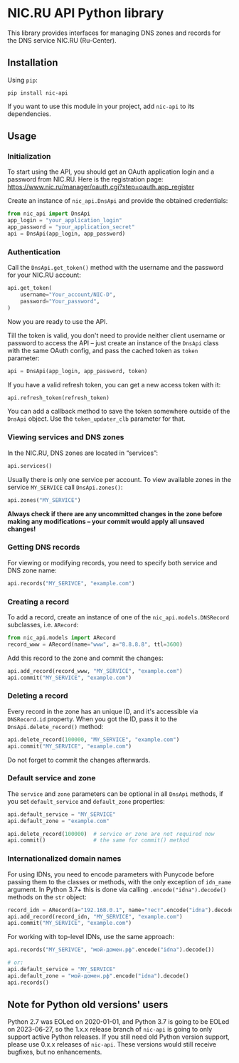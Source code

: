 # NIC.RU API Python library

This library provides interfaces for managing DNS zones and records for the DNS
service NIC.RU (Ru-Center).

## Installation

Using `pip`:

```shell
pip install nic-api
```

If you want to use this module in your project, add `nic-api` to its
dependencies.

## Usage

### Initialization

To start using the API, you should get an OAuth application login and a
password from NIC.RU. Here is the registration page:
https://www.nic.ru/manager/oauth.cgi?step=oauth.app_register

Create an instance of `nic_api.DnsApi` and provide the obtained credentials:

```python
from nic_api import DnsApi
app_login = "your_application_login"
app_password = "your_application_secret"
api = DnsApi(app_login, app_password)
```

### Authentication

Call the `DnsApi.get_token()` method with the username and the password for
your NIC.RU account:

```python
api.get_token(
    username="Your_account/NIC-D",
    password="Your_password",
)
```

Now you are ready to use the API.

Till the token is valid, you don't need to provide neither client username or
password to access the API – just create an instance of the `DnsApi` class
with the same OAuth config, and pass the cached token as `token` parameter:

```python
api = DnsApi(app_login, app_password, token)
```

If you have a valid refresh token, you can get a new access token with it:

```python
api.refresh_token(refresh_token)
```

You can add a callback method to save the token somewhere outside of the
`DnsApi` object. Use the `token_updater_clb` parameter for that.

### Viewing services and DNS zones

In the NIC.RU, DNS zones are located in “services”:

```python
api.services()
```

Usually there is only one service per account. To view available zones in the
service `MY_SERVICE` call `DnsApi.zones()`:

```python
api.zones("MY_SERVICE")
```

**Always check if there are any uncommitted changes in the zone before making
any modifications – your commit would apply all unsaved changes!**

### Getting DNS records

For viewing or modifying records, you need to specify both service and DNS
zone name:

```python
api.records("MY_SERIVCE", "example.com")
```

### Creating a record

To add a record, create an instance of one of the `nic_api.models.DNSRecord`
subclasses, i.e. `ARecord`:

```python
from nic_api.models import ARecord
record_www = ARecord(name="www", a="8.8.8.8", ttl=3600)
```

Add this record to the zone and commit the changes:

```python
api.add_record(record_www, "MY_SERVICE", "example.com")
api.commit("MY_SERVICE", "example.com")
```

### Deleting a record

Every record in the zone has an unique ID, and it's accessible via
`DNSRecord.id` property. When you got the ID, pass it to the
`DnsApi.delete_record()` method:

```python
api.delete_record(100000, "MY_SERVICE", "example.com")
api.commit("MY_SERVICE", "example.com")
```

Do not forget to commit the changes afterwards.

### Default service and zone

The `service` and `zone` parameters can be optional in all `DnsApi`
methods, if you set `default_service` and `default_zone` properties:

```python
api.default_service = "MY_SERVICE"
api.default_zone = "example.com"

api.delete_record(100000)  # service or zone are not required now
api.commit()               # the same for commit() method
```

### Internationalized domain names

For using IDNs, you need to encode parameters with Punycode before passing them
to the classes or methods, with the only exception of `idn_name` argument. In
Python 3.7+ this is done via calling `.encode("idna").decode()` methods on the
`str` object:

```python
record_idn = ARecord(a="192.168.0.1", name="тест".encode("idna").decode())
api.add_record(record_idn, "MY_SERVICE", "example.com")
api.commit("MY_SERVICE", "example.com")
```

For working with top-level IDNs, use the same approach:

```python
api.records("MY_SERIVCE", "мой-домен.рф".encode("idna").decode())

# or:
api.default_service = "MY_SERVICE"
api.default_zone = "мой-домен.рф".encode("idna").decode()
api.records()
```

## Note for Python old versions' users

Python 2.7 was EOLed on 2020-01-01, and Python 3.7 is going to be EOLed on
2023-06-27, so the 1.x.x release branch of `nic-api` is going to only support 
active Python releases. If you still need old Python version support, please
use 0.x.x releases of `nic-api`. These versions would still receive bugfixes,
but no enhancements.
